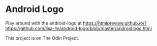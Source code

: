 # Android Logo

Play around with the android-logo at https://htmlpreview.github.io/?https://github.com/lisa-lin/android-logo/blob/master/androidlogo.html

This project is on The Odin Project.

